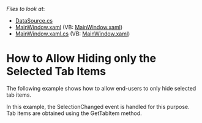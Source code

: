 <!-- default file list -->
*Files to look at*:

* [DataSource.cs](./CS/DXTabControl_AllowHideSelectedItem/DataSource.cs)
* [MainWindow.xaml](./CS/DXTabControl_AllowHideSelectedItem/MainWindow.xaml) (VB: [MainWindow.xaml](./VB/DXTabControl_AllowHideSelectedItem/MainWindow.xaml))
* [MainWindow.xaml.cs](./CS/DXTabControl_AllowHideSelectedItem/MainWindow.xaml.cs) (VB: [MainWindow.xaml](./VB/DXTabControl_AllowHideSelectedItem/MainWindow.xaml))
<!-- default file list end -->
# How to Allow Hiding only the Selected Tab Items


<p>The following example shows how to allow end-users to only hide selected tab items.</p><p>In this example, the SelectionChanged event is handled for this purpose. Tab items are obtained using the GetTabItem method.</p>

<br/>


